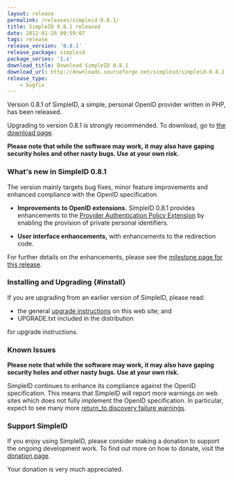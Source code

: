 ```yaml
---
layout: release
permalink: /releases/simpleid-0.8.1/
title: SimpleID 0.8.1 released
date: 2012-01-26 09:59:07
tags: release
release_version: '0.8.1'
release_package: simpleid
package_series: '1.x'
download_title: Download SimpleID 0.8.1
download_url: http://downloads.sourceforge.net/simpleid/simpleid-0.8.1.tar.gz
release_type: 
    - bugfix
---
```


Version 0.8.1 of SimpleID, a simple, personal OpenID provider written in PHP, has been released.

Upgrading to version 0.8.1 is strongly recommended.  To download, go to [the download page](/download).

**Please note that while the software may work, it may also have gaping security holes and other nasty bugs. Use at your own risk.**

### What's new in SimpleID 0.8.1

The version mainly targets bug fixes, minor feature improvements and enhanced compliance with the OpenID specification.

- **Improvements to OpenID extensions.**  SimpleID 0.8.1 provides enhancements to the [Provider Authentication Policy Extension](http://openid.net/specs/openid-provider-authentication-policy-extension-1_0.html) by enabling the provision of private personal identifiers.

- **User interface enhancements,** with enhancements to the redirection code.

For further details on the enhancements, please see the [milestone page for this release](http://sourceforge.net/apps/trac/simpleid/milestone/0.8.1).

### Installing and Upgrading {#install}

If you are upgrading from an earlier version of SimpleID, please read:

- the general [upgrade instructions](http://simpleid.sourceforge.net/documentation/getting-started/upgrading) on this web site; and
- UPGRADE.txt included in the distribution

for upgrade instructions.

### Known Issues

**Please note that while the software may work, it may also have gaping security holes and other nasty bugs. Use at your own risk.**

SimpleID continues to enhance its compliance against the OpenID specification.  This means that SimpleID will report more warnings on web sites which does not fully implement the OpenID specification.  In particular, expect to see many more [return_to discovery failure warnings](http://simpleid.sourceforge.net/documentation/troubleshooting/returnto-discovery-failure).

### Support SimpleID

If you enjoy using SimpleID, please consider making a donation to support the
ongoing development work.  To find out more on how to donate, visit
the [donation page](http://simpleid.sourceforge.net/donate).

Your donation is very much appreciated.